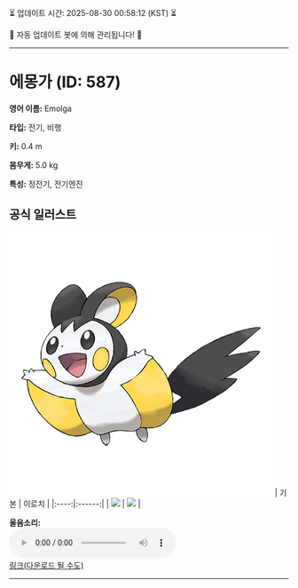 
⏳ 업데이트 시간: 2025-08-30 00:58:12 (KST) ⏳

🤖 자동 업데이트 봇에 의해 관리됩니다! 🤖

---

# 에몽가 (ID: 587)
**영어 이름:** Emolga

**타입:** 전기, 비행

**키:** 0.4 m

**몸무게:** 5.0 kg

**특성:** 정전기, 전기엔진

## 공식 일러스트
![](https://raw.githubusercontent.com/PokeAPI/sprites/master/sprites/pokemon/other/official-artwork/587.png)
| 기본 | 이로치 |
|:----:|:------:|
| <img src="http://play.pokemonshowdown.com/sprites/ani/emolga.gif" width="200"> | <img src="http://play.pokemonshowdown.com/sprites/ani-shiny/emolga.gif" width="200"> |

**울음소리:**<br><audio controls src="https://raw.githubusercontent.com/PokeAPI/cries/main/cries/pokemon/latest/587.ogg"></audio><br> [링크(다운로드 될 수도)](https://raw.githubusercontent.com/PokeAPI/cries/main/cries/pokemon/latest/587.ogg)


---
